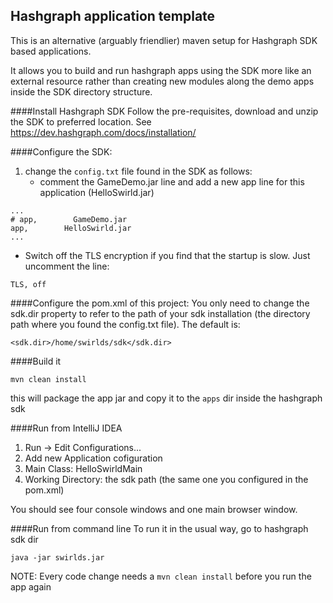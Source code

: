 ## Hashgraph application template
This is an alternative (arguably friendlier) maven setup for Hashgraph SDK based applications.

It allows you to build and run hashgraph apps using the SDK more like an external resource rather than creating new modules along the demo apps inside the SDK directory structure.

####Install Hashgraph SDK
Follow the pre-requisites, download and unzip the SDK to preferred location. See https://dev.hashgraph.com/docs/installation/

####Configure the SDK:
1. change the `config.txt` file found in the SDK as follows:
   * comment the GameDemo.jar line and add a new app line for this application (HelloSwirld.jar)
```
...
# app,        GameDemo.jar
app,        HelloSwirld.jar
...
```
   * Switch off the TLS encryption if you find that the startup is slow. Just uncomment the line:
```
TLS, off
```
####Configure the pom.xml of this project:
You only need to change the sdk.dir property to refer to the path of your sdk installation (the directory path where you found the config.txt file).
The default is:
```
<sdk.dir>/home/swirlds/sdk</sdk.dir>
```
####Build it
```
mvn clean install
```
this will package the app jar and copy it to the `apps` dir inside the hashgraph sdk

####Run from IntelliJ IDEA
1. Run -> Edit Configurations...
2. Add new Application cofiguration
3. Main Class: HelloSwirldMain
4. Working Directory: the sdk path (the same one you configured in the pom.xml)

You should see four console windows and one main browser window.

####Run from command line
To run it in the usual way, go to hashgraph sdk dir
```
java -jar swirlds.jar
```

NOTE: Every code change needs a `mvn clean install` before you run the app again
